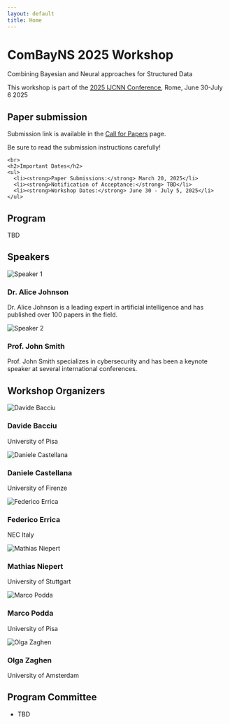 ```yaml
---
layout: default
title: Home
---
```


<div class="hero">
  <h1>ComBayNS 2025 Workshop</h1>
  <p>Combining Bayesian and Neural approaches for Structured Data</p>
  <p>This workshop is part of the <a href="https://2025.ijcnn.org/">2025 IJCNN Conference</a>, Rome, June 30-July 6 2025</p>
</div>

<section id="important-dates">
    <h2>Paper submission</h2>
    <p>Submission link is available in the <a href="/call-for-papers/">Call for Papers</a> page.</p>
    <p>Be sure to read the submission instructions carefully!</p>
    
    <br>
    <h2>Important Dates</h2>
    <ul>
      <li><strong>Paper Submissions:</strong> March 20, 2025</li>
      <li><strong>Notification of Acceptance:</strong> TBD</li>
      <li><strong>Workshop Dates:</strong> June 30 - July 5, 2025</li>
    </ul>
</section>

<section id="program">
  <h2>Program</h2>
  <p>TBD</p>
</section>

<!-- Speakers Section -->
<section id="speakers">
  <h2>Speakers</h2>
  <div class="speakers-container">
      <div class="speaker">
          <img src="/assets/images/placeholder.png" alt="Speaker 1">
          <h3>Dr. Alice Johnson</h3>
          <p>Dr. Alice Johnson is a leading expert in artificial intelligence and has published over 100 papers in the field.</p>
      </div>
      <div class="speaker">
          <img src="/assets/images/placeholder.png" alt="Speaker 2">
          <h3>Prof. John Smith</h3>
          <p>Prof. John Smith specializes in cybersecurity and has been a keynote speaker at several international conferences.</p>
      </div>
  </div>
</section>

<section id="organizers">
  <h2>Workshop Organizers</h2>
  <div class="organizers-container">
    <div class="organizer">
      <img src="/assets/images/bacciu.jpeg" alt="Davide Bacciu">
      <h3>Davide Bacciu</h3>
      <p>University of Pisa</p>
    </div>
    <div class="organizer">
      <img src="/assets/images/castellana.jpg" alt="Daniele Castellana">
      <h3>Daniele Castellana</h3>
      <p>University of Firenze</p>
    </div>
    <div class="organizer">
      <img src="/assets/images/errica.jpg" alt="Federico Errica">
      <h3>Federico Errica</h3>
      <p>NEC Italy</p>
    </div>
    <div class="organizer">
      <img src="/assets/images/niepert.png" alt="Mathias Niepert">
      <h3>Mathias Niepert</h3>
      <p>University of Stuttgart</p>
    </div>
    <div class="organizer">
      <img src="/assets/images/podda.jpg" alt="Marco Podda">
      <h3>Marco Podda</h3>
      <p>University of Pisa</p>
    </div>
    <div class="organizer">
      <img src="/assets/images/zaghen.png" alt="Olga Zaghen">
      <h3>Olga Zaghen</h3>
      <p>University of Amsterdam</p>
    </div>
  </div>
</section>

<section id="program-committee">
  <h2>Program Committee</h2>
  <ul class="committee-members">
    <li class="committee-member">
      <p>TBD</p>
    </li>
    <!-- More committee members can be added here -->
  </ul>
</section>


